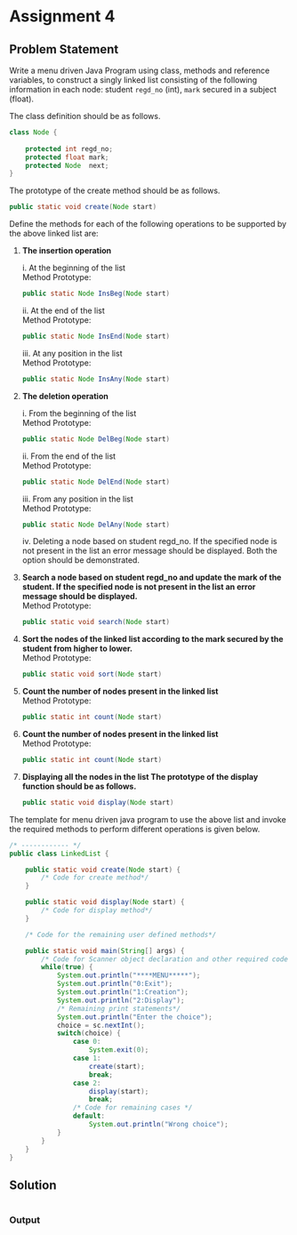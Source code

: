 # Assignment 4
## Problem Statement
Write a menu driven Java Program using class, methods and reference variables, to construct a singly linked list consisting of the following information in each  node: student `regd_no` (int), `mark` secured in a subject (float).

The class definition should be as follows.
```java
class Node {
    
    protected int regd_no;
    protected float mark;
    protected Node  next;
}
```
The prototype of the create method should be as follows.
```java
public static void create(Node start)
```
Define the methods for each of the following operations to be supported by the above linked list are:
1. <b>The insertion operation</b>

    i. At the beginning of the list<br>
    Method Prototype:
    ```java
    public static Node InsBeg(Node start)
    ```
    ii. At the end of the list<br>
    Method Prototype:
    ```java
    public static Node InsEnd(Node start)
    ```
    iii. At any position in the list<br>
    Method Prototype: 
    ```java
    public static Node InsAny(Node start)
    ```


2. <b>The deletion operation</b>

    i. From the beginning of the list<br>
    Method Prototype: 
    ```java
    public static Node DelBeg(Node start)
    ```
    ii. From the end of the list<br>
    Method Prototype: 
    ```java
    public static Node DelEnd(Node start)
    ```
    iii. From any position in the list<br>
    Method Prototype: 
    ```java
    public static Node DelAny(Node start)
    ```
    iv. Deleting a node based on student regd_no. If the specified node is not present in the list an error message should be displayed. Both the option should be demonstrated.

3. <b>Search a node based on student regd_no and update the mark of the student. If the specified node is not present in the list an error message should be displayed.</b><br>
    Method Prototype: 
    ```java 
    public static void search(Node start)
    ```
4. <b>Sort the nodes of the linked list according to the mark secured by the student from higher to lower.</b><br>
    Method Prototype: 
    ```java
    public static void sort(Node start)
    ``` 
5. <b>Count the number of nodes present in the linked list</b><br>
    Method Prototype: 
    ```java
    public static int count(Node start)
    ```
6. <b>Count the number of nodes present in the linked list</b><br>
    Method Prototype: 
    ```java
    public static int count(Node start)
    ```
7.  <b>Displaying all the nodes in the list The prototype of the display function should be as follows.</b><br>
    ```java
    public static void display(Node start)
    ```
The template for menu driven java program to use  the above list and invoke the required methods to perform different operations is given below.
```java
/* ------------ */
public class LinkedList {

    public static void create(Node start) {
        /* Code for create method*/ 
    }

    public static void display(Node start) {
        /* Code for display method*/
    }

    /* Code for the remaining user defined methods*/

    public static void main(String[] args) {
        /* Code for Scanner object declaration and other required code (if any)*/
        while(true) {
            System.out.println("****MENU*****");
            System.out.println("0:Exit");
            System.out.println("1:Creation");
            System.out.println("2:Display");
            /* Remaining print statements*/
            System.out.println("Enter the choice");
            choice = sc.nextInt();
            switch(choice) {
                case 0:
                    System.exit(0);
                case 1:
                    create(start);
                    break;
                case 2:
                    display(start);
                    break;
                /* Code for remaining cases */
                default:
                    System.out.println("Wrong choice");
            }
        }
    }
}
```

## Solution
```java

```

### Output
```

```